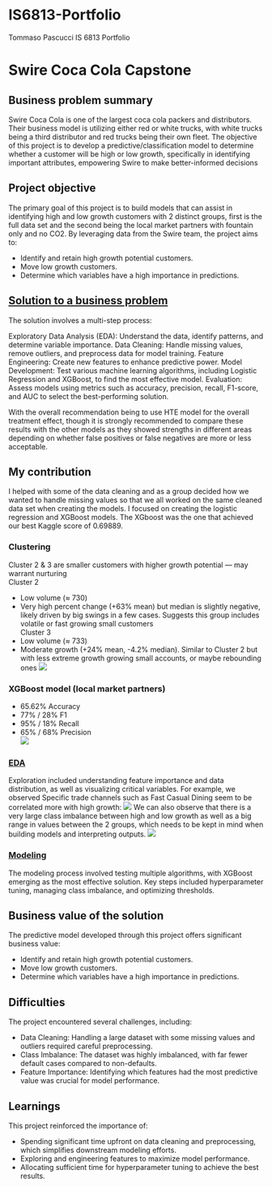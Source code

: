 # IS6813-Portfolio
Tommaso Pascucci
IS 6813 Portfolio

# Swire Coca Cola Capstone 
## Business problem summary
Swire Coca Cola is one of the largest coca cola packers and distributors. Their business model is utilizing either red or white trucks, with white trucks being a third distributor and red trucks being their own fleet. 
 The objective of this project is to develop a predictive/classification model to determine whether a customer will be high or low growth, specifically in identifying important attributes, empowering Swire to make better-informed decisions

## Project objective
The primary goal of this project is to build models that can assist in identifying high and low growth customers with 2 distinct groups, first is the full data set and the second being the local market partners with fountain only and no CO2. By leveraging data from the Swire team, the project aims to:

* Identify and retain high growth potential customers.
* Move low growth customers.
* Determine which variables have a high importance in predictions.

## [Solution to a business problem]([https://github.com/CSJoyce/HomeCreditProject/blob/main/practiceProjectModeling2.Rmd](https://github.com/TommasoPascucci/IS6813-Portfolio/blob/main/Capstone.ipynb))
The solution involves a multi-step process:

Exploratory Data Analysis (EDA): Understand the data, identify patterns, and determine variable importance.
Data Cleaning: Handle missing values, remove outliers, and preprocess data for model training.
Feature Engineering: Create new features to enhance predictive power.
Model Development: Test various machine learning algorithms, including Logistic Regression and XGBoost, to find the most effective model.
Evaluation: Assess models using metrics such as accuracy, precision, recall, F1-score, and AUC to select the best-performing solution.  <br />

With the overall recommendation being to use HTE model for the overall treatment effect, though it is strongly recommended to compare these results with the other models as they showed strengths in different areas depending on whether false positives or false negatives are more or less acceptable.

## My contribution
I helped with some of the data cleaning and as a group decided how we wanted to handle missing values so that we all worked on the same cleaned data set when creating the models. I focused on creating the logistic regression and XGBoost models. The XGboost was the one that achieved our best Kaggle score of 0.69889.


### Clustering
Cluster 2 & 3 are smaller customers with higher growth potential — may warrant nurturing <br />
Cluster 2
* Low volume (≈ 730)
* Very high percent change (+63% mean) but median is slightly negative,  likely driven by big swings in a few cases. Suggests this group includes volatile or fast growing small customers <br />
Cluster  3
* Low volume (≈ 733)
* Moderate growth (+24% mean, -4.2% median). Similar to Cluster 2 but with less extreme growth  growing small accounts, or maybe rebounding ones
![](Picture/Clustering.png)
  
### XGBoost model (local market partners)
* 65.62% Accuracy
* 77% / 28% F1
* 95% / 18% Recall
* 65% / 68% Precision  <br />
![](Picture/XGboost.png)


### [EDA]([https://github.com/TommasoPascucci/Portfolio/blob/main/EDA.Rmd](https://github.com/TommasoPascucci/IS6813-Portfolio/blob/main/EDA.ipynb))
Exploration included understanding feature importance and data distribution, as well as visualizing critical variables. For example, we observed Specific trade channels such as Fast Casual Dining seem to be correlated more with high growth:
![](Picture/tradechannel.png)
We can also observe that there is a very large class imbalance between high and low growth as well as a big range in values between the 2 groups, which needs to be kept in mind when building models and interpreting outputs.
![](Picture/classimbance.png)

### [Modeling]([https://github.com/TommasoPascucci/Portfolio/blob/main/practiceProjectModeling2.Rmd](https://github.com/TommasoPascucci/IS6813-Portfolio/blob/main/Capstone.ipynb))
The modeling process involved testing multiple algorithms, with XGBoost emerging as the most effective solution. Key steps included hyperparameter tuning, managing class imbalance, and optimizing thresholds.

## Business value of the solution
The predictive model developed through this project offers significant business value:

* Identify and retain high growth potential customers.
* Move low growth customers.
* Determine which variables have a high importance in predictions.

## Difficulties
The project encountered several challenges, including:

* Data Cleaning: Handling a large dataset with some missing values and outliers required careful preprocessing.
* Class Imbalance: The dataset was highly imbalanced, with far fewer default cases compared to non-defaults.
* Feature Importance: Identifying which features had the most predictive value was crucial for model performance.

## Learnings
This project reinforced the importance of:

* Spending significant time upfront on data cleaning and preprocessing, which simplifies downstream modeling efforts.
* Exploring and engineering features to maximize model performance.
* Allocating sufficient time for hyperparameter tuning to achieve the best results.
